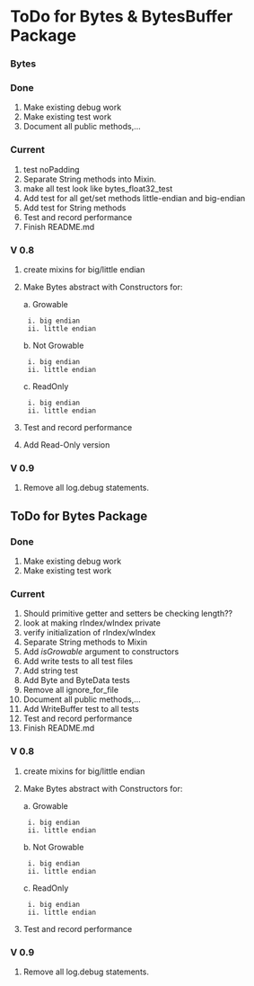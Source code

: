 # ToDo for Bytes & BytesBuffer Package

### Bytes

### Done

1. Make existing debug work
1. Make existing test work
4. Document all public methods,...

### Current

1. test noPadding
1. Separate String methods into Mixin.
1. make all test look like bytes_float32_test
1. Add test for all get/set methods little-endian and big-endian
1. Add test for String methods
5. Test and record performance
1. Finish README.md


### V 0.8

1. create mixins for big/little endian
2. Make Bytes abstract with Constructors for:

    a. Growable
      
        i. big endian
        ii. little endian
    
    b. Not Growable
    
        i. big endian
        ii. little endian
   
    c. ReadOnly

        i. big endian
        ii. little endian
        
5. Test and record performance

6. Add Read-Only version

### V 0.9

1. Remove all log.debug statements.

## ToDo for Bytes Package

### Done

1. Make existing debug work
1. Make existing test work

### Current

1. Should primitive getter and setters be checking length??
1. look at making rIndex/wIndex private
1. verify initialization of rIndex/wIndex
1. Separate String methods to Mixin
1. Add _isGrowable_ argument to constructors
1. Add write tests to all test files
1. Add string test
1. Add Byte and ByteData tests
1. Remove all ignore_for_file
4. Document all public methods,...
1. Add WriteBuffer test to all tests
5. Test and record performance
1. Finish README.md


### V 0.8

1. create mixins for big/little endian
2. Make Bytes abstract with Constructors for:

    a. Growable
      
        i. big endian
        ii. little endian
    
    b. Not Growable
    
        i. big endian
        ii. little endian
   
    c. ReadOnly

        i. big endian
        ii. little endian
        
5. Test and record performance

### V 0.9

1. Remove all log.debug statements.
